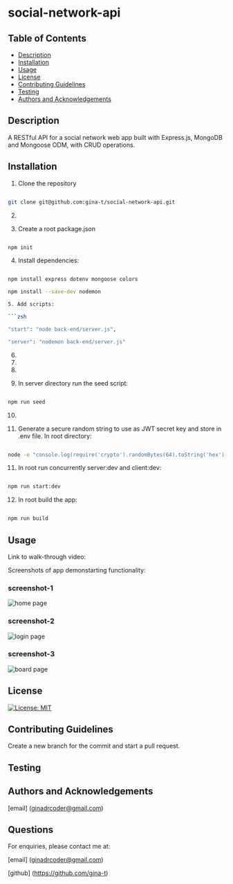 # social-network-api

## Table of Contents

- [Description](#description)
- [Installation](#installation)
- [Usage](#usage)
- [License](#license)
- [Contributing Guidelines](#contributing-guidelines)
- [Testing](#testing)
- [Authors and Acknowledgements](#authors-and-acknowledgements)

## Description

A RESTful API for a social network web app built with Express.js, MongoDB and Mongoose ODM, with CRUD operations.

## Installation

1. Clone the repository

```zsh

git clone git@github.com:gina-t/social-network-api.git

```

2. 

3. Create a root package.json

```zsh

npm init

```
4. Install dependencies:

```zsh

npm install express dotenv mongoose colors

npm install --save-dev nodemon

5. Add scripts:

```zsh

"start": "node back-end/server.js",

"server": "nodemon back-end/server.js"

```

6. 


7. 

8. 

9. In server directory run the seed script:

```zsh

npm run seed

```

10. 

11. Generate a secure random string to use as JWT secret key and store in .env file. In root directory:

```zsh

node -e "console.log(require('crypto').randomBytes(64).toString('hex'))"

```
11. In root run concurrently server:dev and client:dev:

```zsh

npm run start:dev

```
12. In root build the app:

```zsh

npm run build

```


## Usage

Link to walk-through video:

Screenshots of app demonstarting functionality:

### screenshot-1
![home page](./client/src/assets/screenshot-1.png)

### screenshot-2
![login page](./client/src/assets/screenshot-2.png)

### screenshot-3
![board page](./client/src/assets/screenshot-3.png)

## License

[![License: MIT](https://img.shields.io/badge/License-MIT-yellow.svg)](https://opensource.org/licenses/MIT)

## Contributing Guidelines

Create a new branch for the commit and start a pull request.

## Testing


## Authors and Acknowledgements

[email] (ginadrcoder@gmail.com)


## Questions

For enquiries, please contact me at:

[email] (ginadrcoder@gmail.com)

[github] (https://github.com/gina-t)


